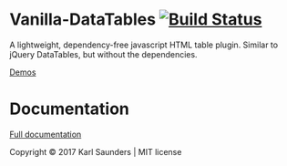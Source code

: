 # Vanilla-DataTables [![Build Status](https://travis-ci.org/Mobius1/Vanilla-DataTable.png)](https://travis-ci.org/Mobius1/Vanilla-DataTables)
A lightweight, dependency-free javascript HTML table plugin. Similar to jQuery DataTables, but without the dependencies.

[Demos](http://mobius.ovh/docs/vanilla-datatables/pages/demos)

# Documentation

[Full documentation](http://mobius.ovh/docs/vanilla-datatables)


Copyright © 2017 Karl Saunders | MIT license
